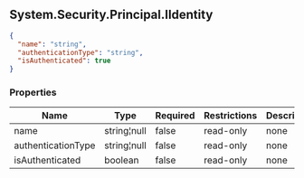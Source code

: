
<h2 id="tocS_System.Security.Principal.IIdentity">System.Security.Principal.IIdentity</h2>

<a id="schemasystem.security.principal.iidentity"></a>
<a id="schema_System.Security.Principal.IIdentity"></a>
<a id="tocSsystem.security.principal.iidentity"></a>
<a id="tocssystem.security.principal.iidentity"></a>

```json
{
  "name": "string",
  "authenticationType": "string",
  "isAuthenticated": true
}

```

### Properties

|Name|Type|Required|Restrictions|Description|
|---|---|---|---|---|
|name|string¦null|false|read-only|none|
|authenticationType|string¦null|false|read-only|none|
|isAuthenticated|boolean|false|read-only|none|



